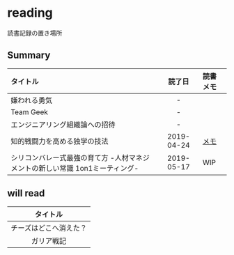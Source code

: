 # reading

読書記録の置き場所

## Summary

| タイトル | 読了日 | 読書メモ |
|:---|:---:|:---|
| 嫌われる勇気 | - | |
| Team Geek | - | |
| エンジニアリング組織論への招待 | - | |
| 知的戦闘力を高める独学の技法 | 2019-04-24 | [メモ](20190424_知的戦闘力を高める独学の技法.md) |
| シリコンバレー式最強の育て方 -人材マネジメントの新しい常識 1on1ミーティング- | 2019-05-17 | WIP |

## will read

| タイトル |
|:---:|
| チーズはどこへ消えた？ |
| ガリア戦記 |

